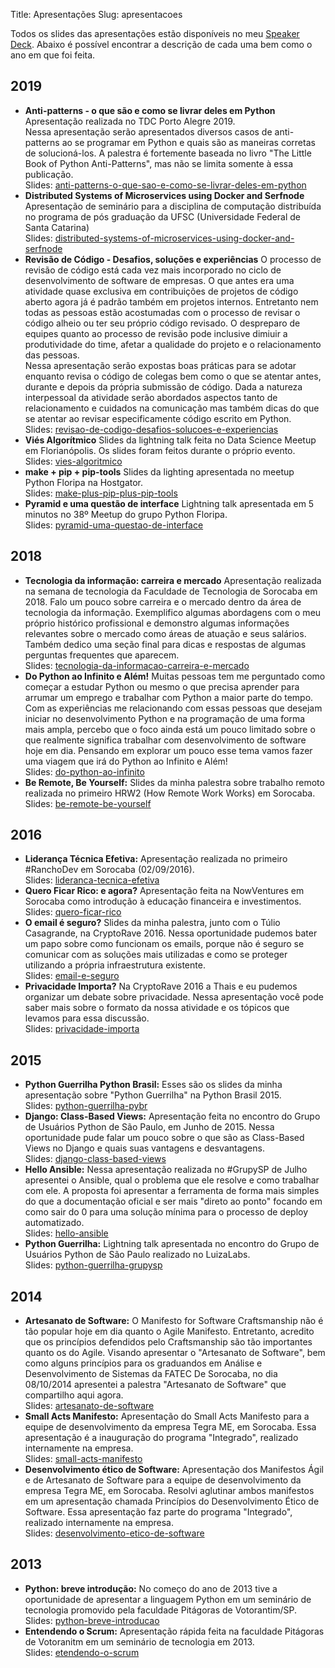 Title: Apresentações
Slug: apresentacoes


Todos os slides das apresentações estão disponíveis no meu [Speaker
Deck](https://speakerdeck.com/cacarrara). Abaixo é possível encontrar a
descrição de cada uma bem como o ano em que foi feita.


## 2019
* **Anti-patterns - o que são e como se livrar deles em Python**
  Apresentação realizada no TDC Porto Alegre 2019.  
  Nessa apresentação serão apresentados diversos casos de anti-patterns
  ao se programar em Python e quais são as maneiras corretas de
  solucioná-los. A palestra é fortemente baseada no livro "The Little
  Book of Python Anti-Patterns", mas não se limita somente à essa
  publicação.  
  Slides: [anti-patterns-o-que-sao-e-como-se-livrar-deles-em-python](https://speakerdeck.com/cacarrara/anti-patterns-o-que-sao-e-como-se-livrar-deles-em-python)
* **Distributed Systems of Microservices using Docker and Serfnode**
  Apresentação de seminário para a disciplina de computação distribuída
  no programa de pós graduação da UFSC (Universidade Federal de Santa
  Catarina)  
  Slides: [distributed-systems-of-microservices-using-docker-and-serfnode](https://speakerdeck.com/cacarrara/distributed-systems-of-microservices-using-docker-and-serfnode)
* **Revisão de Código - Desafios, soluções e experiências** O processo
  de revisão de código está cada vez mais incorporado no ciclo de
  desenvolvimento de software de empresas. O que antes era uma atividade
  quase exclusiva em contribuições de projetos de código aberto agora já
  é padrão também em projetos internos. Entretanto nem todas as pessoas
  estão acostumadas com o processo de revisar o código alheio ou ter seu
  próprio código revisado. O despreparo de equipes quanto ao processo de
  revisão pode inclusive dimiuir a produtividade do time, afetar a
  qualidade do projeto e o relacionamento das pessoas.  
  Nessa apresentação serão expostas boas práticas para se adotar
  enquanto revisa o código de colegas bem como o que se atentar antes,
  durante e depois da própria submissão de código. Dada a natureza
  interpessoal da atividade serão abordados aspectos tanto de
  relacionamento e cuidados na comunicação mas também dicas do que se
  atentar ao revisar especificamente código escrito em Python.  
  Slides: [revisao-de-codigo-desafios-solucoes-e-experiencias](https://speakerdeck.com/cacarrara/revisao-de-codigo-desafios-solucoes-e-experiencias)
* **Viés Algorítmico** Slides da lightning talk feita no Data Science
  Meetup em Florianópolis. Os slides foram feitos durante o próprio
  evento.  
  Slides: [vies-algoritmico](https://speakerdeck.com/cacarrara/vies-algoritmico)
* **make + pip + pip-tools** Slides da lighting apresentada no meetup
  Python Floripa na Hostgator.  
  Slides: [make-plus-pip-plus-pip-tools](https://speakerdeck.com/cacarrara/make-plus-pip-plus-pip-tools)
* **Pyramid e uma questão de interface** Lightning talk apresentada em 5
  minutos no 38º Meetup do grupo Python Floripa.  
  Slides: [pyramid-uma-questao-de-interface](https://speakerdeck.com/cacarrara/pyramid-e-uma-questao-de-interface)

## 2018
* **Tecnologia da informação: carreira e mercado** Apresentação realizada na
  semana de tecnologia da Faculdade de Tecnologia de Sorocaba em 2018. Falo um
  pouco sobre carreira e o mercado dentro da área de tecnologia da informação.
  Exemplifico algumas abordagens com o meu próprio histórico profissional e
  demonstro algumas informações relevantes sobre o mercado como áreas de atuação
  e seus salários. Também dedico uma seção final para dicas e respostas de
  algumas perguntas frequentes que aparecem.  
  Slides: [tecnologia-da-informacao-carreira-e-mercado](https://speakerdeck.com/cacarrara/tecnologia-da-informacao-carreira-e-mercado)
* **Do Python ao Infinito e Além!** Muitas pessoas tem me perguntado como
  começar a estudar Python ou mesmo o que precisa aprender para arrumar um
  emprego e trabalhar com Python a maior parte do tempo. Com as experiências me
  relacionando com essas pessoas que desejam iniciar no desenvolvimento Python e
  na programação de uma forma mais ampla, percebo que o foco ainda está um pouco
  limitado sobre o que realmente significa trabalhar com desenvolvimento de
  software hoje em dia. Pensando em explorar um pouco esse tema vamos fazer uma
  viagem que irá do Python ao Infinito e Além!  
  Slides: [do-python-ao-infinito](https://speakerdeck.com/cacarrara/do-python-ao-infinito-e-alem)
* **Be Remote, Be Yourself:** Slides da minha palestra sobre trabalho remoto
  realizada no primeiro HRW2 (How Remote Work Works) em Sorocaba.  
  Slides: [be-remote-be-yourself](https://speakerdeck.com/cacarrara/be-remote-be-yourself)
## 2016
* **Liderança Técnica Efetiva:** Apresentação realizada no primeiro #RanchoDev
  em Sorocaba (02/09/2016).  
  Slides: [lideranca-tecnica-efetiva](https://speakerdeck.com/cacarrara/lideranca-tecnica-efetiva)
* **Quero Ficar Rico: e agora?** Apresentação feita na NowVentures em Sorocaba
  como introdução à educação financeira e investimentos.  
  Slides: [quero-ficar-rico](https://speakerdeck.com/cacarrara/quero-ficar-rico-e-agora)
* **O email é seguro?** Slides da minha palestra, junto com o Túlio Casagrande,
  na CryptoRave 2016. Nessa oportunidade pudemos bater um papo sobre como
  funcionam os emails, porque não é seguro se comunicar com as soluções mais
  utilizadas e como se proteger utilizando a própria infraestrutura existente.  
  Slides: [email-e-seguro](https://speakerdeck.com/cacarrara/email-e-seguro)
* **Privacidade Importa?** Na CryptoRave 2016 a Thais e eu pudemos organizar um
  debate sobre privacidade. Nessa apresentação você pode saber mais sobre o
  formato da nossa atividade e os tópicos que levamos para essa discussão.  
  Slides: [privacidade-importa](https://speakerdeck.com/cacarrara/privacidade-importa)
## 2015
* **Python Guerrilha Python Brasil:** Esses são os slides da minha apresentação
  sobre "Python Guerrilha" na Python Brasil 2015.  
  Slides: [python-guerrilha-pybr](https://speakerdeck.com/cacarrara/python-guerrilha-python-brasil-2015)
* **Django: Class-Based Views:** Apresentação feita no encontro do Grupo de
  Usuários Python de São Paulo, em Junho de 2015. Nessa oportunidade pude falar
  um pouco sobre o que são as Class-Based Views no Django e quais suas vantagens
  e desvantagens.  
  Slides: [django-class-based-views](https://speakerdeck.com/cacarrara/django-class-based-views)
* **Hello Ansible:** Nessa apresentação realizada no #GrupySP de Julho
  apresentei o Ansible, qual o problema que ele resolve e como trabalhar com
  ele. A proposta foi apresentar a ferramenta de forma mais simples do que a
  documentação oficial e ser mais "direto ao ponto" focando em como sair do 0
  para uma solução mínima para o processo de deploy automatizado.  
  Slides: [hello-ansible](https://speakerdeck.com/cacarrara/hello-ansible-vamos-dar-os-primeiros-passos)
* **Python Guerrilha:** Lightning talk apresentada no encontro do Grupo de
  Usuários Python de São Paulo realizado no LuizaLabs.  
  Slides: [python-guerrilha-grupysp](https://speakerdeck.com/cacarrara/python-guerrilha-levando-alegria-para-ambientes-burocraticos)
## 2014
* **Artesanato de Software:** O Manifesto for Software Craftsmanship não é tão
  popular hoje em dia quanto o Agile Manifesto. Entretanto, acredito que os
  princípios defendidos pelo Craftsmanship são tão importantes quanto os do
  Agile. Visando apresentar o "Artesanato de Software", bem como alguns
  princípios para os graduandos em Análise e Desenvolvimento de Sistemas da
  FATEC De Sorocaba, no dia 08/10/2014 apresentei a palestra "Artesanato de
  Software" que compartilho aqui agora.  
  Slides: [artesanato-de-software](https://speakerdeck.com/cacarrara/artesanato-de-software-fatec-sorocaba)
* **Small Acts Manifesto:** Apresentação do Small Acts Manifesto para a equipe
  de desenvolvimento da empresa Tegra ME, em Sorocaba. Essa apresentação é a
  inauguração do programa "Integrado", realizado internamente na empresa.  
  Slides: [small-acts-manifesto](https://speakerdeck.com/cacarrara/small-acts-manifesto)
* **Desenvolvimento ético de Software:** Apresentação dos Manifestos Ágil e de
  Artesanato de Software para a equipe de desenvolvimento da empresa Tegra ME,
  em Sorocaba. Resolvi aglutinar ambos manifestos em um apresentação chamada
  Princípios do Desenvolvimento Ético de Software. Essa apresentação faz parte
  do programa "Integrado", realizado internamente na empresa.  
  Slides: [desenvolvimento-etico-de-software](https://speakerdeck.com/cacarrara/desenvolvimento-etico-de-software)
## 2013
* **Python: breve introdução:** No começo do ano de 2013 tive a oportunidade de
  apresentar a linguagem Python em um seminário de tecnologia promovido pela
  faculdade Pitágoras de Votorantim/SP.  
  Slides: [python-breve-introducao](https://speakerdeck.com/cacarrara/python-breve-introducao)
* **Entendendo o Scrum:** Apresentação rápida feita na faculdade Pitágoras de
  Votoranitm em um seminário de tecnologia em 2013.  
  Slides: [etendendo-o-scrum](https://speakerdeck.com/cacarrara/entendendo-o-scrum)
